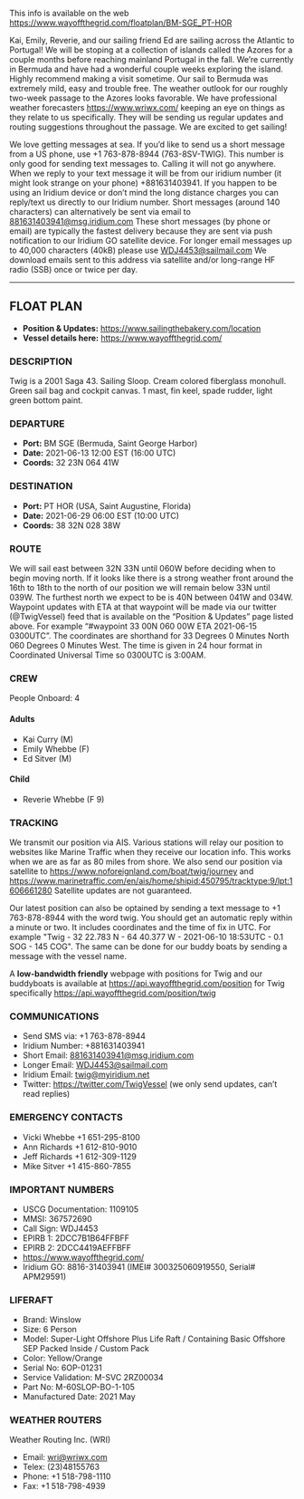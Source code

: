 This info is available on the web https://www.wayoffthegrid.com/floatplan/BM-SGE_PT-HOR

Kai, Emily, Reverie, and our sailing friend Ed are sailing across the Atlantic to Portugal! We will be stoping at a collection of islands called the Azores for a couple months before reaching mainland Portugal in the fall. We’re currently in Bermuda and have had a wonderful couple weeks exploring the island. Highly recommend making a visit sometime. Our sail to Bermuda was extremely mild, easy and trouble free. The weather outlook for our roughly two-week passage to the Azores looks favorable. We have professional weather forecasters https://www.wriwx.com/ keeping an eye on things as they relate to us specifically. They will be sending us regular updates and routing suggestions throughout the passage. We are excited to get sailing!

We love getting messages at sea. If you’d like to send us a short message from a US phone, use +1 763-878-8944 (763-8SV-TWIG). This number is only good for sending text messages to. Calling it will not go anywhere. When we reply to your text message it will be from our iridium number (it might look strange on your phone) +881631403941. If you happen to be using an Iridium device or don’t mind the long distance charges you can reply/text us directly to our Iridium number. Short messages (around 140 characters) can alternatively be sent via email to 881631403941@msg.iridium.com These short messages (by phone or email) are typically the fastest delivery because they are sent via push notification to our Iridium GO satellite device. For longer email messages up to 40,000 characters (40kB) please use WDJ4453@sailmail.com We download emails sent to this address via satellite and/or long-range HF radio (SSB) once or twice per day.

---

## FLOAT PLAN

* **Position & Updates:** https://www.sailingthebakery.com/location
* **Vessel details here:** https://www.wayoffthegrid.com/

### DESCRIPTION

Twig is a 2001 Saga 43. Sailing Sloop. Cream colored fiberglass monohull. Green sail bag and cockpit canvas. 1 mast, fin keel, spade rudder, light green bottom paint.

### DEPARTURE

* **Port:** BM SGE (Bermuda, Saint George Harbor)
* **Date:** 2021-06-13 12:00 EST (16:00 UTC)
* **Coords:** 32 23N 064 41W

### DESTINATION

* **Port:** PT HOR (USA, Saint Augustine, Florida)
* **Date:** 2021-06-29 06:00 EST (10:00 UTC)
* **Coords:** 38 32N 028 38W

### ROUTE

We will sail east between 32N 33N until 060W before deciding when to begin moving north. If it looks like there is a strong weather front around the 16th to 18th to the north of our position we will remain below 33N until 039W. The furthest north we expect to be is 40N between 041W and 034W. Waypoint updates with ETA at that waypoint will be made via our twitter (@TwigVessel) feed that is available on the “Position & Updates” page listed above. For example “#waypoint 33 00N 060 00W ETA 2021-06-15 0300UTC”. The coordinates are shorthand for 33 Degrees 0 Minutes North 060 Degrees 0 Minutes West. The time is given in 24 hour format in Coordinated Universal Time so 0300UTC is 3:00AM.

### CREW

People Onboard: 4

#### Adults

* Kai Curry (M)
* Emily Whebbe (F)
* Ed Sitver (M)

#### Child

* Reverie Whebbe (F 9)

### TRACKING

We transmit our position via AIS. Various stations will relay our position to websites like Marine Traffic when they receive our location info. This works when we are as far as 80 miles from shore. We also send our position via satellite to https://www.noforeignland.com/boat/twig/journey and https://www.marinetraffic.com/en/ais/home/shipid:450795/tracktype:9/lpt:1606661280 Satellite updates are not guaranteed.

Our latest position can also be optained by sending a text message to +1 763-878-8944 with the word twig. You should get an automatic reply within a minute or two. It includes coordinates and the time of fix in UTC. For example "Twig - 32 22.783 N - 64 40.377 W - 2021-06-10 18:53UTC - 0.1 SOG - 145 COG". The same can be done for our buddy boats by sending a message with the vessel name.

A **low-bandwidth friendly** webpage with positions for Twig and our buddyboats is available at https://api.wayoffthegrid.com/position for Twig specifically https://api.wayoffthegrid.com/position/twig

### COMMUNICATIONS

* Send SMS via: +1 763-878-8944
* Iridium Number: +881631403941
* Short Email: 881631403941@msg.iridium.com
* Longer Email: WDJ4453@sailmail.com
* Iridium Email: twig@myiridium.net
* Twitter: https://twitter.com/TwigVessel (we only send updates, can’t read replies)

### EMERGENCY CONTACTS

* Vicki Whebbe +1 651-295-8100
* Ann Richards +1 612-810-9010
* Jeff Richards +1 612-309-1129
* Mike Sitver +1 415-860-7855

### IMPORTANT NUMBERS

* USCG Documentation: 1109105
* MMSI: 367572690
* Call Sign: WDJ4453
* EPIRB 1: 2DCC7B1B64FFBFF
* EPIRB 2: 2DCC4419AEFFBFF
* https://www.wayoffthegrid.com/
* Iridium GO: 8816-31403941 (IMEI# 300325060919550, Serial# APM29591)

### LIFERAFT

* Brand: Winslow
* Size: 6 Person
* Model: Super-Light Offshore Plus Life Raft / Containing Basic Offshore SEP Packed Inside / Custom Pack
* Color: Yellow/Orange
* Serial No: 6OP-01231
* Service Validation: M-SVC 2RZ00034
* Part No: M-60SLOP-BO-1-105
* Manufactured Date: 2021 May

### WEATHER ROUTERS

Weather Routing Inc. (WRI)

* Email: wri@wriwx.com
* Telex: (23)48155763
* Phone: +1 518-798-1110
* Fax:   +1 518-798-4939

